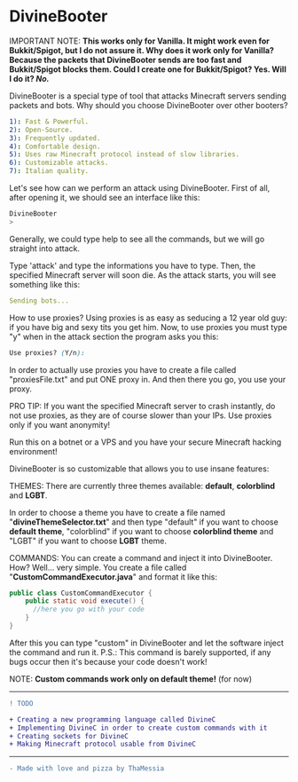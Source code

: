 # DivineBooter

IMPORTANT NOTE: **This works only for Vanilla. It might work even for Bukkit/Spigot, but I do not assure it.
Why does it work only for Vanilla? Because the packets that DivineBooter sends are too fast and Bukkit/Spigot blocks them.
Could I create one for Bukkit/Spigot? Yes. Will I do it? *No.*** 


DivineBooter is a special type of tool that attacks Minecraft servers sending packets and bots.
Why should you choose DivineBooter over other booters?
```yml
1): Fast & Powerful.
2): Open-Source.
3): Frequently updated.
4): Comfortable design.
5): Uses raw Minecraft protocol instead of slow libraries.
6): Customizable attacks.
7): Italian quality.
```

Let's see how can we perform an attack using DivineBooter. 
First of all, after opening it, we should see an interface like this:
```css
DivineBooter
> 
```
Generally, we could type help to see all the commands, but we will go straight into attack.

Type 'attack' and type the informations you have to type. Then, the specified Minecraft server will soon die.
As the attack starts, you will see something like this:
```yml
Sending bots...
```
How to use proxies? Using proxies is as easy as seducing a 12 year old guy: if you have big and sexy tits you get him.
Now, to use proxies you must type "y" when in the attack section the program asks you this:

```css
Use proxies? (Y/n):
```
In order to actually use proxies you have to create a file called "proxiesFile.txt" and put ONE proxy in. And then there you go, you use your proxy.

PRO TIP: If you want the specified Minecraft server to crash instantly, do not use proxies, as they are of course slower than your IPs. Use proxies only if you want anonymity! 

Run this on a botnet or a VPS and you have your secure Minecraft hacking environment!

DivineBooter is so customizable that allows you to use insane features:

THEMES: 
There are currently three themes available: **default**, **colorblind** and **LGBT**.

In order to choose a theme you have to create a file named "**divineThemeSelector.txt**" and then type "default"
if you want to choose **default theme**, "colorblind" if you want to choose **colorblind theme** and "LGBT" if you want to choose **LGBT** theme.

COMMANDS:
You can create a command and inject it into DivineBooter. How? Well... very simple.
You create a file called "**CustomCommandExecutor.java**" and format it like this:

```java
public class CustomCommandExecutor {
    public static void execute() {
      //here you go with your code
    }
}
```
After this you can type "custom" in DivineBooter and let the software inject the command and run it.
P.S.: This command is barely supported, if any bugs occur then it's because your code doesn't work!

NOTE: **Custom commands work only on default theme!** (for now)


------------------------

```diff
! TODO

+ Creating a new programming language called DivineC
+ Implementing DivineC in order to create custom commands with it
+ Creating sockets for DivineC
+ Making Minecraft protocol usable from DivineC

```
------------------------

```diff
- Made with love and pizza by ThaMessia
```
